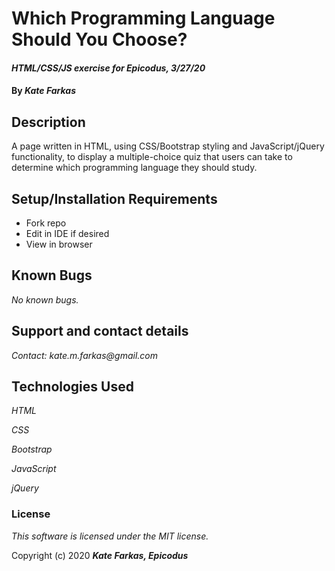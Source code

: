 # Which Programming Language Should You Choose?

#### _HTML/CSS/JS exercise for Epicodus, 3/27/20_

#### By _**Kate Farkas**_

## Description

A page written in HTML, using CSS/Bootstrap styling and JavaScript/jQuery functionality, to display a multiple-choice quiz that users can take to determine which programming language they should study.

## Setup/Installation Requirements

* Fork repo
* Edit in IDE if desired
* View in browser

## Known Bugs

_No known bugs._

## Support and contact details

_Contact: kate.m.farkas@gmail.com_

## Technologies Used

_HTML_

_CSS_

_Bootstrap_

_JavaScript_

_jQuery_

### License

*This software is licensed under the MIT license.*

Copyright (c) 2020 **_Kate Farkas, Epicodus_**
